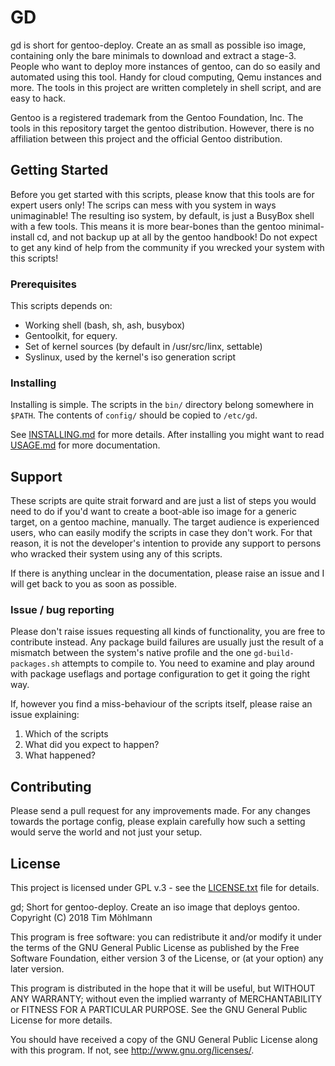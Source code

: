 # GD

gd is short for gentoo-deploy. Create an as small as possible iso image, containing only the bare minimals to download and extract a stage-3. People who want to deploy more instances of gentoo, can do so easily and automated using this tool. Handy for cloud computing, Qemu instances and more. The tools in this project are written completely in shell script, and are easy to hack.

Gentoo is a registered trademark from the Gentoo Foundation, Inc. The tools in this repository target the gentoo distribution. However, there is no affiliation between this project and the official Gentoo distribution.

## Getting Started

Before you get started with this scripts, please know that this tools are for expert users only! The scrips can mess with you system in ways unimaginable! The resulting iso system, by default, is just a BusyBox shell with a few tools. This means it is more bear-bones than the gentoo minimal-install cd, and not backup up at all by the gentoo handbook! Do not expect to get any kind of help from the community if you wrecked your system with this scripts!

### Prerequisites

This scripts depends on:
* Working shell (bash, sh, ash, busybox)
* Gentoolkit, for equery.
* Set of kernel sources (by default in /usr/src/linx, settable)
* Syslinux, used by the kernel's iso generation script

### Installing

Installing is simple. The scripts in the `bin/` directory belong somewhere in `$PATH`. The contents of `config/` should be copied to `/etc/gd`.

See [INSTALLING.md](INSTALLING.md) for more details. After installing you might want to read [USAGE.md](USAGE.md) for more documentation.

## Support

These scripts are quite strait forward and are just a list of steps you would need to do if you'd want to create a boot-able iso image for a generic target, on a gentoo machine, manually. The target audience is experienced users, who can easily modify the scripts in case they don't work. For that reason, it is not the developer's intention to provide any support to persons who wracked their system using any of this scripts.

If there is anything unclear in the documentation, please raise an issue and I will get back to you as soon as possible.

### Issue / bug reporting

Please don't raise issues requesting all kinds of functionality, you are free to contribute instead.
Any package build failures are usually just the result of a mismatch between the system's native profile and the one `gd-build-packages.sh` attempts to compile to.
You need to examine and play around with package useflags and portage configuration to get it going the right way.

If, however you find a miss-behaviour of the scripts itself, please raise an issue explaining:
 1. Which of the scripts
 2. What did you expect to happen?
 3. What happened?

## Contributing

Please send a pull request for any improvements made. For any changes towards the portage config, please explain carefully how such a setting would serve the world and not just your setup.

## License

This project is licensed under GPL v.3 - see the [LICENSE.txt](LICENSE.txt) file for details.

gd; Short for gentoo-deploy. Create an iso image that deploys gentoo.
Copyright (C) 2018  Tim Möhlmann

This program is free software: you can redistribute it and/or modify
it under the terms of the GNU General Public License as published by
the Free Software Foundation, either version 3 of the License, or
(at your option) any later version.

This program is distributed in the hope that it will be useful,
but WITHOUT ANY WARRANTY; without even the implied warranty of
MERCHANTABILITY or FITNESS FOR A PARTICULAR PURPOSE.  See the
GNU General Public License for more details.

You should have received a copy of the GNU General Public License
along with this program.  If not, see <http://www.gnu.org/licenses/>.
